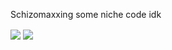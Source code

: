 Schizomaxxing some niche code idk

<a>
  <img align="center" src="https://github-readme-stats.vercel.app/api?username=mannyfred&show_icons=true&theme=github_dark" />
</a>
<a>
  <img align="center" src="https://github-readme-stats.vercel.app/api/top-langs/?username=mannyfred&layout=compact&show_icons=true&theme=github_dark" />
</a>
